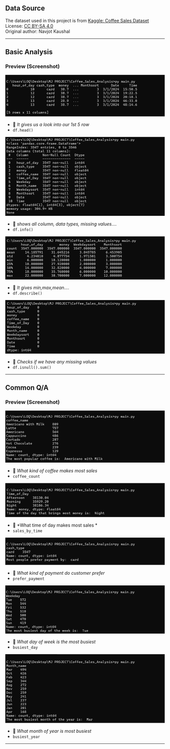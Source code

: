 ## Data Source

The dataset used in this project is from [Kaggle: Coffee Sales Dataset](https://www.kaggle.com/datasets/navjotkaushal/coffee-sales-dataset)  
License: [CC BY-SA 4.0](https://creativecommons.org/licenses/by-sa/4.0/)  
Original author: Navjot Kaushal

---

## Basic Analysis
### Preview (Screenshot)
![Data Head](images/head.png)
- 🔼 *It gives us a look into our 1st 5 row*
- `df.head()`

![Data info](images/info.png)
- 🔼 *shows all column, data types, missing values....*
- `df.info()`

![Describe](images/describe.png)
- 🔼 *It gives min,max,mean....*
- `df.describe()`

![Checking Missing values](images/isnull.png)
- 🔼 *Checks if we have any missing values*
- `df.isnull().sum()`
---

## Common Q/A
### Preview (Screenshot)
![most popular coffee](images/popularcoffee.png)
- 🔼 *What kind of coffee makes most sales*
- `coffee_count`

![best sale time](images/mostmoneyday.png)
- 🔼 *What time of day makes most sales *
- `sales_by_time`

![prefered payment method](images/preferpayment.png)
- 🔼 *What kind of payment do customer prefer*
- `prefer_payment`

![busiest day of the week](images/busiestday.png)
- 🔼 *What day of week is the most busiest*
- `busiest_day`

![busiest month of the year](images/busiestyear.png)
- 🔼 *What month of year is most busiest*
- `busiest_year`
---